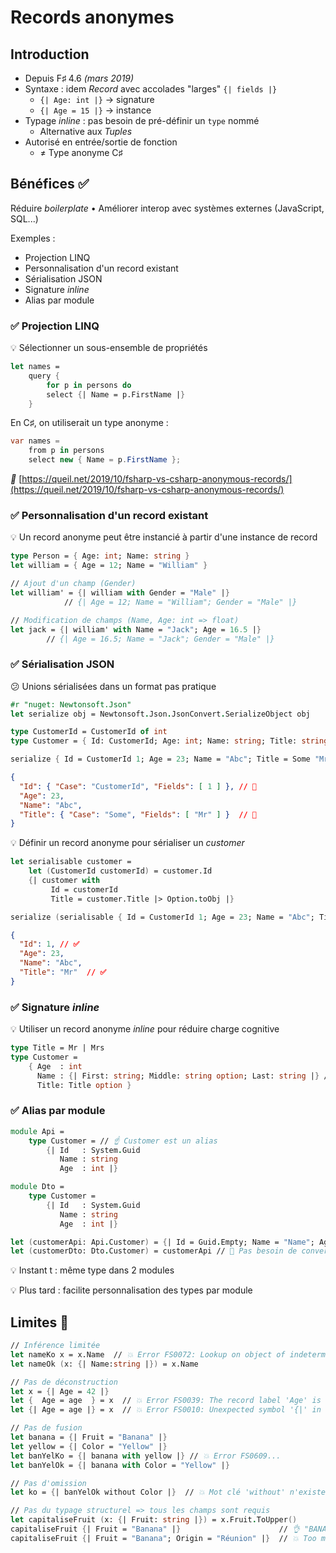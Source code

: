 # Records anonymes

## Introduction

* Depuis F♯ 4.6 _(mars 2019)_
* Syntaxe : idem _Record_ avec accolades "larges" `{| fields |}`
  * `{| Age: int |}` → signature
  * `{| Age = 15 |}` → instance
* Typage _inline_ : pas besoin de pré-définir un `type` nommé
  * Alternative aux _Tuples_
* Autorisé en entrée/sortie de fonction
  * ≠ Type anonyme C♯

## Bénéfices ✅

Réduire _boilerplate_ • Améliorer interop avec systèmes externes (JavaScript, SQL...)

Exemples :

* Projection LINQ
* Personnalisation d'un record existant
* Sérialisation JSON
* Signature _inline_
* Alias par module

### ✅ Projection LINQ

💡 Sélectionner un sous-ensemble de propriétés

```fsharp
let names =
    query {
        for p in persons do
        select {| Name = p.FirstName |}
    }
```

En C♯, on utiliserait un type anonyme :

```csharp
var names =
    from p in persons
    select new { Name = p.FirstName };
```

_🔗_ [https://queil.net/2019/10/fsharp-vs-csharp-anonymous-records/](https://queil.net/2019/10/fsharp-vs-csharp-anonymous-records/)

### ✅ Personnalisation d'un record existant

💡 Un record anonyme peut être instancié à partir d'une instance de record

```fsharp
type Person = { Age: int; Name: string }
let william = { Age = 12; Name = "William" }

// Ajout d'un champ (Gender)
let william' = {| william with Gender = "Male" |}
            // {| Age = 12; Name = "William"; Gender = "Male" |}

// Modification de champs (Name, Age: int => float)
let jack = {| william' with Name = "Jack"; Age = 16.5 |}
        // {| Age = 16.5; Name = "Jack"; Gender = "Male" |}
```

### ✅ Sérialisation JSON

😕 Unions sérialisées dans un format pas pratique

```fsharp
#r "nuget: Newtonsoft.Json"
let serialize obj = Newtonsoft.Json.JsonConvert.SerializeObject obj

type CustomerId = CustomerId of int
type Customer = { Id: CustomerId; Age: int; Name: string; Title: string option }

serialize { Id = CustomerId 1; Age = 23; Name = "Abc"; Title = Some "Mr" }
```

```json
{
  "Id": { "Case": "CustomerId", "Fields": [ 1 ] }, // 👀
  "Age": 23,
  "Name": "Abc",
  "Title": { "Case": "Some", "Fields": [ "Mr" ] }  // 👀
}
```

💡 Définir un record anonyme pour sérialiser un _customer_

```fsharp
let serialisable customer =
    let (CustomerId customerId) = customer.Id
    {| customer with
         Id = customerId
         Title = customer.Title |> Option.toObj |}

serialize (serialisable { Id = CustomerId 1; Age = 23; Name = "Abc"; Title = Some "Mr" })
```

```json
{
  "Id": 1, // ✅
  "Age": 23,
  "Name": "Abc",
  "Title": "Mr"  // ✅
}
```

### ✅ Signature _inline_

💡 Utiliser un record anonyme _inline_ pour réduire charge cognitive

```fsharp
type Title = Mr | Mrs
type Customer =
    { Age  : int
      Name : {| First: string; Middle: string option; Last: string |} // 👈
      Title: Title option }
```

### ✅ Alias par module

```fsharp
module Api =
    type Customer = // ☝ Customer est un alias
        {| Id   : System.Guid
           Name : string
           Age  : int |}

module Dto =
    type Customer =
        {| Id   : System.Guid
           Name : string
           Age  : int |}

let (customerApi: Api.Customer) = {| Id = Guid.Empty; Name = "Name"; Age = 34 |}
let (customerDto: Dto.Customer) = customerApi // 🎉 Pas besoin de convertir
```

💡 Instant t : même type dans 2 modules&#x20;

💡 Plus tard : facilite personnalisation des types par module

## Limites 🛑

```fsharp
// Inférence limitée
let nameKo x = x.Name  // 💥 Error FS0072: Lookup on object of indeterminate type...
let nameOk (x: {| Name:string |}) = x.Name

// Pas de déconstruction
let x = {| Age = 42 |}
let {  Age = age  } = x  // 💥 Error FS0039: The record label 'Age' is not defined
let {| Age = age |} = x  // 💥 Error FS0010: Unexpected symbol '{|' in let binding

// Pas de fusion
let banana = {| Fruit = "Banana" |}
let yellow = {| Color = "Yellow" |}
let banYelKo = {| banana with yellow |} // 💥 Error FS0609...
let banYelOk = {| banana with Color = "Yellow" |}

// Pas d'omission
let ko = {| banYelOk without Color |}  // 💥 Mot clé 'without' n'existe pas

// Pas du typage structurel => tous les champs sont requis
let capitaliseFruit (x: {| Fruit: string |}) = x.Fruit.ToUpper()
capitaliseFruit {| Fruit = "Banana" |}                      // 👌 "BANANA"
capitaliseFruit {| Fruit = "Banana"; Origin = "Réunion" |}  // 💥 Too much fields... [Origin]
```
